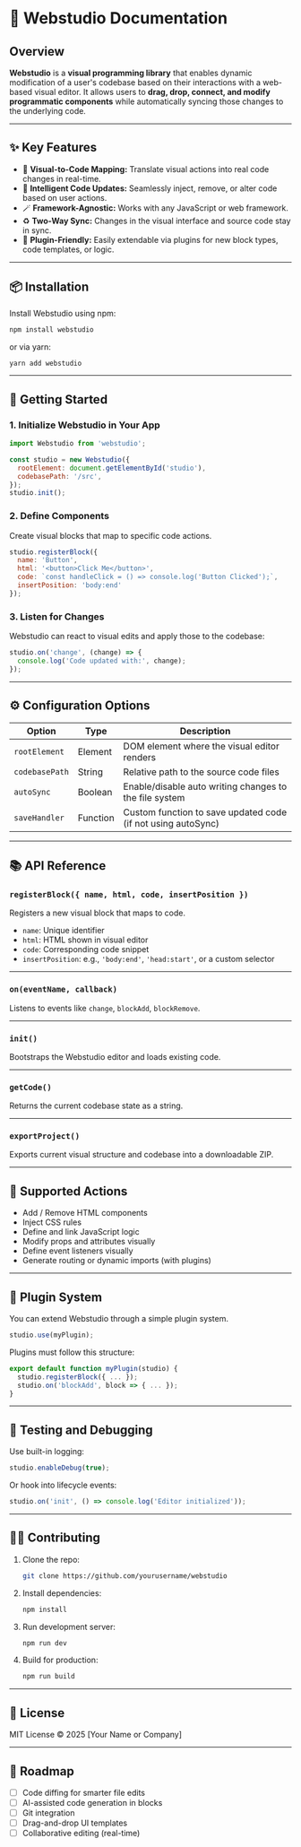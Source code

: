 # 📘 Webstudio Documentation

## Overview

**Webstudio** is a **visual programming library** that enables dynamic modification of a user's codebase based on their interactions with a web-based visual editor. It allows users to **drag, drop, connect, and modify programmatic components** while automatically syncing those changes to the underlying code.

---

## ✨ Key Features

* 🔧 **Visual-to-Code Mapping:** Translate visual actions into real code changes in real-time.
* 🧠 **Intelligent Code Updates:** Seamlessly inject, remove, or alter code based on user actions.
* 🪄 **Framework-Agnostic:** Works with any JavaScript or web framework.
* ♻️ **Two-Way Sync:** Changes in the visual interface and source code stay in sync.
* 🧩 **Plugin-Friendly:** Easily extendable via plugins for new block types, code templates, or logic.

---

## 📦 Installation

Install Webstudio using npm:

```bash
npm install webstudio
```

or via yarn:

```bash
yarn add webstudio
```

---

## 🚀 Getting Started

### 1. Initialize Webstudio in Your App

```js
import Webstudio from 'webstudio';

const studio = new Webstudio({
  rootElement: document.getElementById('studio'),
  codebasePath: '/src',
});
studio.init();
```

### 2. Define Components

Create visual blocks that map to specific code actions.

```js
studio.registerBlock({
  name: 'Button',
  html: '<button>Click Me</button>',
  code: `const handleClick = () => console.log('Button Clicked');`,
  insertPosition: 'body:end'
});
```

### 3. Listen for Changes

Webstudio can react to visual edits and apply those to the codebase:

```js
studio.on('change', (change) => {
  console.log('Code updated with:', change);
});
```

---

## ⚙️ Configuration Options

| Option         | Type     | Description                                                  |
| -------------- | -------- | ------------------------------------------------------------ |
| `rootElement`  | Element  | DOM element where the visual editor renders                  |
| `codebasePath` | String   | Relative path to the source code files                       |
| `autoSync`     | Boolean  | Enable/disable auto writing changes to the file system       |
| `saveHandler`  | Function | Custom function to save updated code (if not using autoSync) |

---

## 📚 API Reference

### `registerBlock({ name, html, code, insertPosition })`

Registers a new visual block that maps to code.

* `name`: Unique identifier
* `html`: HTML shown in visual editor
* `code`: Corresponding code snippet
* `insertPosition`: e.g., `'body:end'`, `'head:start'`, or a custom selector

---

### `on(eventName, callback)`

Listens to events like `change`, `blockAdd`, `blockRemove`.

---

### `init()`

Bootstraps the Webstudio editor and loads existing code.

---

### `getCode()`

Returns the current codebase state as a string.

---

### `exportProject()`

Exports current visual structure and codebase into a downloadable ZIP.

---

## 🧱 Supported Actions

* Add / Remove HTML components
* Inject CSS rules
* Define and link JavaScript logic
* Modify props and attributes visually
* Define event listeners visually
* Generate routing or dynamic imports (with plugins)

---

## 🔌 Plugin System

You can extend Webstudio through a simple plugin system.

```js
studio.use(myPlugin);
```

Plugins must follow this structure:

```js
export default function myPlugin(studio) {
  studio.registerBlock({ ... });
  studio.on('blockAdd', block => { ... });
}
```

---

## 🧪 Testing and Debugging

Use built-in logging:

```js
studio.enableDebug(true);
```

Or hook into lifecycle events:

```js
studio.on('init', () => console.log('Editor initialized'));
```

---

## 🧑‍💻 Contributing

1. Clone the repo:

   ```bash
   git clone https://github.com/yourusername/webstudio
   ```

2. Install dependencies:

   ```bash
   npm install
   ```

3. Run development server:

   ```bash
   npm run dev
   ```

4. Build for production:

   ```bash
   npm run build
   ```

---

## 📄 License

MIT License © 2025 \[Your Name or Company]

---

## 🔮 Roadmap

* [ ] Code diffing for smarter file edits
* [ ] AI-assisted code generation in blocks
* [ ] Git integration
* [ ] Drag-and-drop UI templates
* [ ] Collaborative editing (real-time)
